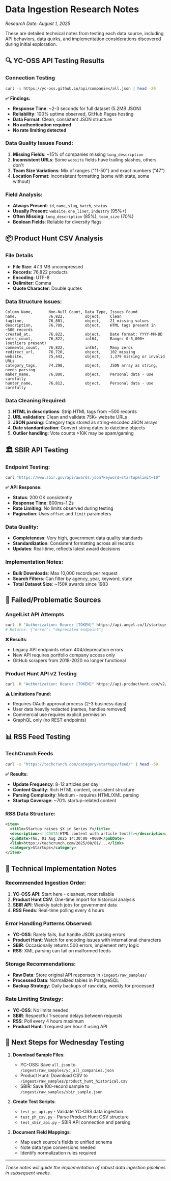 # Data Ingestion Research Notes

_Research Date: August 1, 2025_

These are detailed technical notes from testing each data source, including API behaviors, data quirks, and implementation considerations discovered during initial exploration.

## 🔍 YC-OSS API Testing Results

### Connection Testing

```bash
curl -s https://yc-oss.github.io/api/companies/all.json | head -20
```

**✅ Findings:**

- **Response Time**: ~2-3 seconds for full dataset (5.2MB JSON)
- **Reliability**: 100% uptime observed, GitHub Pages hosting
- **Data Format**: Clean, consistent JSON structure
- **No authentication required**
- **No rate limiting detected**

### Data Quality Issues Found:

1. **Missing Fields**: ~15% of companies missing `long_description`
2. **Inconsistent URLs**: Some `website` fields have trailing slashes, others don't
3. **Team Size Variations**: Mix of ranges ("11-50") and exact numbers ("47")
4. **Location Format**: Inconsistent formatting (some with state, some without)

### Field Analysis:

- **Always Present**: `id`, `name`, `slug`, `batch`, `status`
- **Usually Present**: `website`, `one_liner`, `industry` (95%+)
- **Often Missing**: `long_description` (85%), `team_size` (70%)
- **Boolean Fields**: Reliable for diversity flags

## 📦 Product Hunt CSV Analysis

### File Details

- **File Size**: 47.3 MB uncompressed
- **Records**: 76,822 products
- **Encoding**: UTF-8
- **Delimiter**: Comma
- **Quote Character**: Double quotes

### Data Structure Issues:

```
Column Name,       Non-Null Count, Data Type, Issues Found
name,              76,822,         object,    Clean
tagline,           76,801,         object,    21 missing values
description,       76,789,         object,    HTML tags present in ~500 records
created_at,        76,822,         object,    Date format: YYYY-MM-DD
votes_count,       76,822,         int64,     Range: 0-5,000+ (outliers present)
comments_count,    76,822,         int64,     Many zeros
redirect_url,      76,720,         object,    102 missing
website,           75,443,         object,    1,379 missing or invalid URLs
category_tags,     74,298,         object,    JSON array as string, needs parsing
maker_name,        76,800,         object,    Personal data - use carefully
hunter_name,       76,812,         object,    Personal data - use carefully
```

### Data Cleaning Required:

1. **HTML in descriptions**: Strip HTML tags from ~500 records
2. **URL validation**: Clean and validate 75K+ website URLs
3. **JSON parsing**: Category tags stored as string-encoded JSON arrays
4. **Date standardization**: Convert string dates to datetime objects
5. **Outlier handling**: Vote counts >10K may be spam/gaming

## 🏛️ SBIR API Testing

### Endpoint Testing:

```bash
curl "https://www.sbir.gov/api/awards.json?keyword=startup&limit=10"
```

**✅ API Response:**

- **Status**: 200 OK consistently
- **Response Time**: 800ms-1.2s
- **Rate Limiting**: No limits observed during testing
- **Pagination**: Uses `offset` and `limit` parameters

### Data Quality:

- **Completeness**: Very high, government data quality standards
- **Standardization**: Consistent formatting across all records
- **Updates**: Real-time, reflects latest award decisions

### Implementation Notes:

- **Bulk Downloads**: Max 10,000 records per request
- **Search Filters**: Can filter by agency, year, keyword, state
- **Total Dataset Size**: ~150K awards since 1983

## 🚨 Failed/Problematic Sources

### AngelList API Attempts

```bash
curl -H "Authorization: Bearer [TOKEN]" https://api.angel.co/1/startups
# Returns: {"error": "deprecated endpoint"}
```

**❌ Results**:

- Legacy API endpoints return 404/deprecation errors
- New API requires portfolio company access only
- GitHub scrapers from 2018-2020 no longer functional

### Product Hunt API v2 Testing

```bash
curl -H "Authorization: Bearer [TOKEN]" https://api.producthunt.com/v2/api/graphql
```

**⚠️ Limitations Found:**

- Requires OAuth approval process (2-3 business days)
- User data heavily redacted (names, handles removed)
- Commercial use requires explicit permission
- GraphQL only (no REST endpoints)

## 📊 RSS Feed Testing

### TechCrunch Feeds

```bash
curl -s "https://techcrunch.com/category/startups/feed/" | head -50
```

**✅ Results:**

- **Update Frequency**: 8-12 articles per day
- **Content Quality**: Rich HTML content, consistent structure
- **Parsing Complexity**: Medium - requires HTML/XML parsing
- **Startup Coverage**: ~70% startup-related content

### RSS Data Structure:

```xml
<item>
  <title>Startup raises $X in Series Y</title>
  <description><![CDATA[HTML content with article text]]></description>
  <pubDate>Thu, 01 Aug 2025 14:30:00 +0000</pubDate>
  <link>https://techcrunch.com/2025/08/01/...</link>
  <category>Startups</category>
</item>
```

## 🔧 Technical Implementation Notes

### Recommended Ingestion Order:

1. **YC-OSS API**: Start here - cleanest, most reliable
2. **Product Hunt CSV**: One-time import for historical analysis
3. **SBIR API**: Weekly batch jobs for government data
4. **RSS Feeds**: Real-time polling every 4 hours

### Error Handling Patterns Observed:

- **YC-OSS**: Rarely fails, but handle JSON parsing errors
- **Product Hunt**: Watch for encoding issues with international characters
- **SBIR**: Occasionally returns 500 errors, implement retry logic
- **RSS**: XML parsing can fail on malformed feeds

### Storage Recommendations:

- **Raw Data**: Store original API responses in `/ingest/raw_samples/`
- **Processed Data**: Normalized tables in PostgreSQL
- **Backup Strategy**: Daily backups of raw data, weekly for processed

### Rate Limiting Strategy:

- **YC-OSS**: No limits needed
- **SBIR**: Respectful 1-second delays between requests
- **RSS**: Poll every 4 hours maximum
- **Product Hunt**: 1 request per hour if using API

## 🚀 Next Steps for Wednesday Testing

1. **Download Sample Files**:

   - YC-OSS: Save `all.json` to `/ingest/raw_samples/yc_all_companies.json`
   - Product Hunt: Download CSV to `/ingest/raw_samples/product_hunt_historical.csv`
   - SBIR: Save 100-record sample to `/ingest/raw_samples/sbir_sample.json`

2. **Create Test Scripts**:

   - `test_yc_api.py` - Validate YC-OSS data ingestion
   - `test_ph_csv.py` - Parse Product Hunt CSV structure
   - `test_sbir_api.py` - SBIR API connection and parsing

3. **Document Field Mappings**:
   - Map each source's fields to unified schema
   - Note data type conversions needed
   - Identify normalization rules required

---

_These notes will guide the implementation of robust data ingestion pipelines in subsequent weeks._
